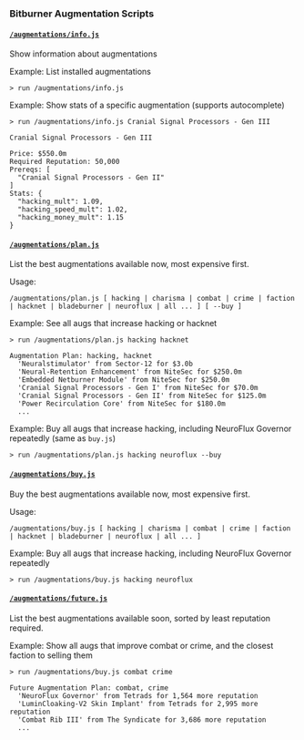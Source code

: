 ### Bitburner Augmentation Scripts

#### [`/augmentations/info.js`](info.js)
Show information about augmentations

Example: List installed augmentations
```
> run /augmentations/info.js
```

Example: Show stats of a specific augmentation (supports autocomplete)
```
> run /augmentations/info.js Cranial Signal Processors - Gen III

Cranial Signal Processors - Gen III

Price: $550.0m
Required Reputation: 50,000
Prereqs: [
  "Cranial Signal Processors - Gen II"
]
Stats: {
  "hacking_mult": 1.09,
  "hacking_speed_mult": 1.02,
  "hacking_money_mult": 1.15
}
```

#### [`/augmentations/plan.js`](plan.js)
List the best augmentations available now, most expensive first.

Usage:
```
/augmentations/plan.js [ hacking | charisma | combat | crime | faction | hacknet | bladeburner | neuroflux | all ... ] [ --buy ]
```

Example: See all augs that increase hacking or hacknet
```
> run /augmentations/plan.js hacking hacknet

Augmentation Plan: hacking, hacknet
  'Neuralstimulator' from Sector-12 for $3.0b
  'Neural-Retention Enhancement' from NiteSec for $250.0m
  'Embedded Netburner Module' from NiteSec for $250.0m
  'Cranial Signal Processors - Gen I' from NiteSec for $70.0m
  'Cranial Signal Processors - Gen II' from NiteSec for $125.0m
  'Power Recirculation Core' from NiteSec for $180.0m
  ...
```

Example: Buy all augs that increase hacking, including NeuroFlux Governor repeatedly (same as `buy.js`)
```
> run /augmentations/plan.js hacking neuroflux --buy
```

#### [`/augmentations/buy.js`](buy.js)
Buy the best augmentations available now, most expensive first.

Usage: 
```
/augmentations/buy.js [ hacking | charisma | combat | crime | faction | hacknet | bladeburner | neuroflux | all ... ]
```

Example: Buy all augs that increase hacking, including NeuroFlux Governor repeatedly
```
> run /augmentations/buy.js hacking neuroflux
```

#### [`/augmentations/future.js`](future.js)
List the best augmentations available soon, sorted by least reputation required.

Example: Show all augs that improve combat or crime, and the closest faction to selling them
```
> run /augmentations/buy.js combat crime

Future Augmentation Plan: combat, crime
  'NeuroFlux Governor' from Tetrads for 1,564 more reputation
  'LuminCloaking-V2 Skin Implant' from Tetrads for 2,995 more reputation
  'Combat Rib III' from The Syndicate for 3,686 more reputation
  ...
```
